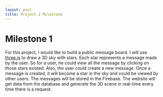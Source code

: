 ```yaml
---
layout: post
title: Project 2 Milestone
---
```


# Milestone 1

For this project, I would like to build a public message board. I will use [three.js](https://threejs.org/) to draw a 3D sky with stars. Each star represents a message made by the user. So for a user, he could view all the message by clicking on those stars existed. Also, the user could create a new message. Once a message is created, it will become a star in the sky and could be viewed by other users. The messages will be stored in the Firebase. The website will get data from the database and generate the 3D scene in real-time every time there is a request. 